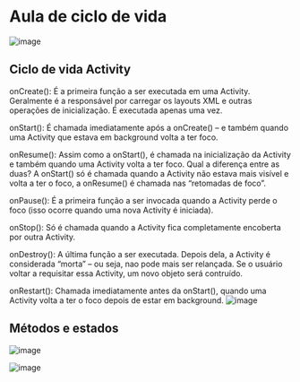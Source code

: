 # Aula de ciclo de vida

![image](https://user-images.githubusercontent.com/62342894/227968793-188f05bd-dda0-4d54-b78c-1d61bb0ddcf1.png)

## Ciclo de vida Activity

onCreate(): É a primeira função a ser executada em uma Activity. Geralmente é a responsável por carregar os layouts XML e outras operações de inicialização. É executada apenas uma vez.

onStart(): É chamada imediatamente após a onCreate() – e também quando uma Activity que estava em background volta a ter foco.

onResume(): Assim como a onStart(), é chamada na inicialização da Activity e também quando uma Activity volta a ter foco. Qual a diferença entre as duas? A onStart() só é chamada quando a Activity não estava mais visível e volta a ter o foco, a onResume() é chamada nas “retomadas de foco”.

onPause(): É a primeira função a ser invocada quando a Activity perde o foco (isso ocorre quando uma nova Activity é iniciada). 

onStop(): Só é chamada quando a Activity fica completamente encoberta por outra Activity.

onDestroy(): A última função a ser executada. Depois dela, a Activity é considerada “morta” – ou seja, nao pode mais ser relançada. Se o usuário voltar a requisitar essa Activity, um novo objeto será contruído.

onRestart(): Chamada imediatamente antes da onStart(), quando uma Activity volta a ter o foco depois de estar em background.
![image](https://user-images.githubusercontent.com/62342894/227968912-390e3c94-903e-4f31-8357-84be804a2224.png)

## Métodos e estados
![image](https://user-images.githubusercontent.com/62342894/227968990-5bcc739b-d114-48f8-b3ad-8af8835e04e5.png)

![image](https://user-images.githubusercontent.com/62342894/227969015-4e9352df-3c87-4cb8-9c8f-2945ba3a858c.png)




